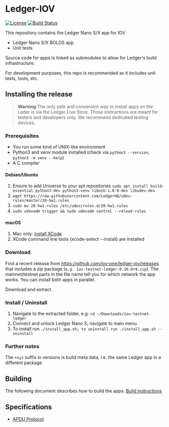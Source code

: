# Ledger-IOV

[![License](https://img.shields.io/badge/License-Apache%202.0-blue.svg)](https://opensource.org/licenses/Apache-2.0)
[![Build Status](https://travis-ci.com/iov-one/ledger-iov.svg?branch=master)](https://travis-ci.com/iov-one/ledger-iov)

This repository contains the Ledger Nano S/X app for IOV

- Ledger Nano S/X BOLOS app
- Unit tests

Source code for apps is linked as submodules to allow for Ledger's build infrastructure.

For development purposes, this repo is recommended as it includes unit tests, tools, etc.

## Installing the release

> **Warning** The only safe and convenient way to install apps on the Leder is via the Ledger Live Store. Those instructions are meant for testers and developers only. We recommend dedicated testing devices.

### Prerequisites

- You run some kind of UNIX-like environment
- Python3 and venv module installed (check via `python3 --version`, `python3 -m venv --help`)
- A C compiler

#### Debian/Ubuntu

1. Ensure to add Universe to your apt repositories
`sudo apt install build-essential python3-dev python3-venv libusb-1.0-0-dev libudev-dev`
2. `wget https://raw.githubusercontent.com/LedgerHQ/udev-rules/master/20-hw1.rules`
3. `sudo mv 20-hw1.rules /etc/udev/rules.d/20-hw1.rules`
4. `sudo udevadm trigger && sudo udevadm control --reload-rules`

#### macOS

1. Mac only: [install XCode](https://apps.apple.com/us/app/xcode/id497799835)
2. XCode command line tools (xcode-select --install) are installed

### Download

Find a recent release from https://github.com/iov-one/ledger-iov/releases that includes a zip package (`e.g. iov-testnet-ledger-0.10.0+9.zip`). The mainnet/testnet parts in the file name tell you for which network the app works. You can install both apps in parallel.

Download and extract.

### Install / Uninstall

1. Navigate to the extracted folder, e.g. `cd ~/Downloads/iov-testnet-ledger`
2. Connect and unlock Ledger Nano S; navigate to main menu.
3. To install run `./install_app.sh; to uninstall run ./install_app.sh --uninstall`

### Further notes

The `+xyz` suffix in versions is build meta data, i.e. the same Ledger app in a different package

## Building

The following document describes how to build the apps: [Build instructions](docs/BUILD.md)

## Specifications

- [APDU Protocol](https://github.com/iov-one/ledger-iov-app/tree/master/docs/APDUSPEC.md)
